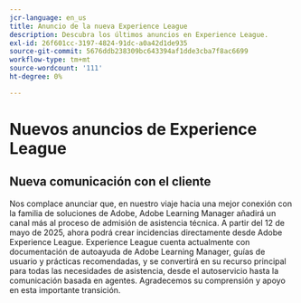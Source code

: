 ```yaml
---
jcr-language: en_us
title: Anuncio de la nueva Experience League
description: Descubra los últimos anuncios en Experience League.
exl-id: 26f601cc-3197-4824-91dc-a0a42d1de935
source-git-commit: 5676ddb238309bc643394af1dde3cba7f8ac6699
workflow-type: tm+mt
source-wordcount: '111'
ht-degree: 0%

---
```


# Nuevos anuncios de Experience League

## Nueva comunicación con el cliente

Nos complace anunciar que, en nuestro viaje hacia una mejor conexión con la familia de soluciones de Adobe, Adobe Learning Manager añadirá un canal más al proceso de admisión de asistencia técnica. A partir del 12 de mayo de 2025, ahora podrá crear incidencias directamente desde Adobe Experience League. Experience League cuenta actualmente con documentación de autoayuda de Adobe Learning Manager, guías de usuario y prácticas recomendadas, y se convertirá en su recurso principal para todas las necesidades de asistencia, desde el autoservicio hasta la comunicación basada en agentes. Agradecemos su comprensión y apoyo en esta importante transición.
